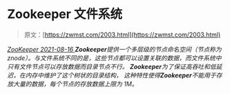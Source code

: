 <!--yml
category: 未分类
date: 0001-01-01 00:00:00
--->

# Zookeeper 文件系统

> 原文：[https://zwmst.com/2003.html](https://zwmst.com/2003.html)

   [ *ZooKeeper* ](https://zwmst.com/zookeeper)*[ <time datetime="2021-08-16T17:26:44+08:00"> 2021-08-16 </time> ](https://zwmst.com/2003.html)  **Zookeeper**提供一个多层级的节点命名空间（节点称为 znode）。与文件系统不同的是，这些节点都可以设置关联的数据，而文件系统中只有文件节点可以存放数据而目录节点不行。
**Zookeeper**为了保证高吞吐和低延迟，在内存中维护了这个树状的目录结构， 这种特性使得**Zookeeper**不能用于存放大量的数据，每个节点的存放数据上限为 1M。*